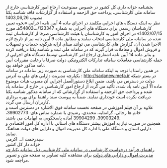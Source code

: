 <br/>بخشنامه خزانه داري كل كشور در خصوص ممنوعيت ارجاع امور كارشناسي خارج از سامانه ملي كارشناسي، پرداخت حق الزحمه و استفاده از گزارشات فاقد شناسه يكتا   
مصوب 1403,06,26<br/>نظر به اينكه دستگاه هاي اجرايي مكلفند در اجراي ماده 4 آيين نامه اجرايي «نحوه تعيين كارشناسان رسمي براي دستگاه هاي اجرايي به شماره 123347/ت54802هـ مورخ 1402/07/15» در اجراي امور به كارشناسان يا هيئت كارشناسي صرفا از كارشناسان ثبت شده در سامانه ملي كارشناسي انتخاب نمايند و مطابق ماده 9 آيين نامه نيز از تاريخ لازم الاجرا شدن آن، گزارش هاي كارشناسي مي توانند مبناي ارايه هرگونه خدمات و تسهيلات و فروش اموال و معاملات قرار گيرند كه در سامانه ملي ثبت و شناسه يكتا دريافت كرده و بنابر ماده 14 آيين نامه اشعاري ارجاع امر كارشناسي توسط دستگاه هاي اجرايي از جمله كارشناسي معاملات سامانه تداركات الكترونيكي دولت صرفا با رعايت مقررات آيين نامه مذكور خواهد بود.   <br/>در همين راستا با توجه به اينكه سامانه ملي كارشناسي به صورت زير سامانه در سامانه يكپارچه مديريت دارايي هاي ملي به آدرس : http://sadanew.mefa.ir‌ در بستر شبكه دولت در دسترس مي باشد، ضمن ابلاغ دستورالعمل اجرايي آن مصوب هيأت موضوع ماده 11 آيين نامه ياد شده، تأكيد مي گردد از ارجاع امور كارشناسي در خارج از سامانه ياد شده و پرداخت حق الزحمه و استفاده از گزارشاتي كه از سامانه مذكور شناسه يكتا دريافت نكرده است خودداري نمايند. ضمناً به پيوست سند راهنما براي بهره برداري كاربران ارسال مي گردد.   <br/>علاوه بر آن فيلم آموزشي در صفحه نخست سامانه فوق الاشاره در دسترس است و خانم ها رجائي، گرانمايه، محمدي، رشيدي با شماره تماس هاي: 39902773، 39903249، 39904299 آماده پاسخگويي به ابهامات مي باشند.   <br/>همچنين در صورت نياز به آموزش بيشتر دستگاه هاي استاني با اداره كل امور اقتصادي و دارايي استان و دستگاه ملي با اداره كل مديريت اموال و دارايي هاي دولت هماهنگ نمايند. <br/>سيدرحمت ا... اكرمي   <br/>خزانه دار كل كشور <br/>[راهنماي فرآيند درخواست كارشناسي در سامانه ملي كارشناسي ذيل سامانه يكپارچه مديريت اموال و دارايي هاي دولت](https://qavanin.ir/resource/regulation/310025/eblagh/125657-2.gif)  براي مشاهده كليه تصاوير به صفحه متن و تصوير مراجعه شود.<br/>
